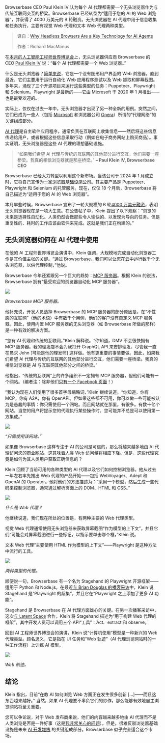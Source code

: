 
<!--
title: 为何无头浏览器是 AI Agent 的关键技术
cover: https://cdn.thenewstack.io/media/2025/06/77e84897-sung-jin-cho-8cip0y9y8no-unsplashc.jpg
summary: Browserbase CEO Paul Klein IV 认为每个 AI 代理都需要一个无头浏览器作为与传统互联网交互的桥梁。Browserbase 已经转型为“适用于您的 AI 的 Web 浏览器”，并获得了 4000 万美元的 B 轮融资。无头浏览器在 AI 代理中用于信息收集和任务执行，主要有视觉 Web 代理和文本 Web 代理两种类型。
-->

Browserbase CEO Paul Klein IV 认为每个 AI 代理都需要一个无头浏览器作为与传统互联网交互的桥梁。Browserbase 已经转型为“适用于您的 AI 的 Web 浏览器”，并获得了 4000 万美元的 B 轮融资。无头浏览器在 AI 代理中用于信息收集和任务执行，主要有视觉 Web 代理和文本 Web 代理两种类型。

> 译自：[Why Headless Browsers Are a Key Technology for AI Agents](https://thenewstack.io/why-headless-browsers-are-a-key-technology-for-ai-agents/)
> 
> 作者：Richard MacManus

在[本月的人工智能工程师世界博览会](https://www.youtube.com/watch?v=YRGjll7uu5w)上，无头浏览器供应商 Browserbase 的 CEO [Paul Klein IV](https://www.linkedin.com/in/paulkleiniv) 说：“每个 AI 代理都需要一个 Web 浏览器。”

什么是无头浏览器？[简单来说](https://en.wikipedia.org/wiki/Headless_browser)，它是一个没有图形用户界面的 Web 浏览器。直到最近，它们主要用于运行自动化 Web 应用程序测试以及 Web 抓取和屏幕截图。多年来，涌现了三个开源项目来运行这些类型的任务：Puppeteer、Playwright 和 Selenium。Playwright 是最新的——它由 Microsoft 于 2020 年 1 月推出——也是最受欢迎的。

实际上，仅仅在过去一年中，无头浏览器才出现了另一种全新的用例。突然之间，它们已成为一些人（包括 [Microsoft](https://blogs.microsoft.com/blog/2025/05/19/microsoft-build-2025-the-age-of-ai-agents-and-building-the-open-agentic-web/) 和浏览器公司 [Opera](https://www.operaneon.com/)）所谓的“代理网络”的关键组成部分。

[AI 代理](https://thenewstack.io/how-ai-agents-are-starting-to-automate-the-enterprise/)是自主软件应用程序，通常负责在互联网上收集信息——然后将这些信息传递给用户，或者根据这些信息采取行动（例如在电子商务网站上购买商品）。事实证明，无头浏览器是这些 AI 代理的理想基础设施。

> “如果我们希望 AI 代理与传统的互联网的其他部分进行交互，他们需要一座桥梁。我真的相信浏览器就是那座桥梁。”
> **– Paul Klein IV, Browserbase CEO**

Browserbase 已经大力转型以利用这个新市场。当该公司于 2024 年 1 月成立时，它将自己宣传为[一家浏览器基础设施公司](https://web.archive.org/web/20240101000000*/https://www.browserbase.com/)。其主要产品是 Puppeteer、Playwright 和 Selenium 的托管服务。现在，仅仅 18 个月后，Browserbase 将自己描述为“适用于您的 AI 的 Web 浏览器”。

本月早些时候，Browserbase 宣布了一轮大规模的 B 轮[4000 万美元融资](https://www.browserbase.com/blog/series-b-and-beyond)，表明无头浏览器现在是一项大生意。在公告帖子中，Klein 提出了以下观察：“浏览的未来是选择性自动化。人类仍然会做那些令人愉快的、以发现为导向的任务。但是重复性的、耗时的工作应该由软件来完成。这就是我们正在构建的。”

## 无头浏览器如何在 AI 代理中使用

在他的 AI 工程师世界博览会演讲中，Klein 强调，大规模地完成自动化浏览器工作是其价值主张的关键。“通过 Browserbase，我们可以让您在云中运行数千个无头浏览器，以供代理控制，”他说。

Browserbase 今年还紧跟另一个巨大的趋势：[MCP 服务器](https://thenewstack.io/mcp-the-missing-link-between-ai-agents-and-apis/)。根据 Klein 的说法，Browserbase 拥有“最受欢迎的浏览器自动化 MCP 服务器”。

[![](https://cdn.thenewstack.io/media/2025/06/f8aeaaa1-browserbase-mcp-server-june25.jpg)](https://cdn.thenewstack.io/media/2025/06/f8aeaaa1-browserbase-mcp-server-june25.jpg)

*Browserbase MCP 服务器。*

他补充说，开发人员选择 Browserbase 的 MCP 服务器的部分原因是，在“不性感的互联网”（他的术语）中有数千个用例，他们的客户没有自定义 MCP 服务器。因此，使用内置 MCP 服务器的无头浏览器（如 Browserbase 所做的那样）是一种有效的解决方案。

“您有 AI 代理和传统的互联网，”Klein 解释说。“你知道，DMV 不会很快拥有 MCP 服务器。我的理发店不会为我打开 GraphQL API 来安排理发，尽管我一直在恳求 John [可能是他的理发师] 这样做。他有更重要的事情要做。因此，如果我们希望 AI 代理与传统的互联网的其他部分进行交互，他们需要一座桥梁。我真的相信浏览器是 AI 与互联网其他部分之间的桥梁。”

他指出，“传统的互联网”上的许多组织不一定拥有 MCP 服务器，但他们可能有一个网站。（编者注：除非他们[只有一个 Facebook 页面](https://mastodon.art/@RMiddleton/114688285464490695)！）

“我认为现在人们使用了很多首字母缩略词，”Klein 继续说道。“你知道，你有 MCP，你有 A2A，你有 OpenAPI。但如果这些都不可用，你可以做一些可能被认为是愚蠢的事情：你只需使用一个网站。而且网站就在那里，有很多。有数十亿个网站。当您的用户将提示您的代理执行某些操作时，您可能并不总是可以使用第一方集成。”

[![](https://cdn.thenewstack.io/media/2025/06/709a6edd-browserbase-just-the-website.jpg)](https://cdn.thenewstack.io/media/2025/06/709a6edd-browserbase-just-the-website.jpg)

*“只需使用该网站。”*

如果像 Browserbase 这样专注于 AI 的公司是可信的，那么将越来越多地由 AI 代理访问您的商业网站，这意味着人类 Web 访问量将相应下降。但是，这些代理究竟是如何为其人类用户获取正确信息的？

Klein 回顾了当前可用的各种类型的 AI 代理以及它们如何控制浏览器。他从过去一年左右率先推出 Web 代理的产品开始——包括 WebVoyager、Adept 和 OpenAI 的 Operator。他将他们的方法描述为：“采用一个模型，然后生成一些代码来控制浏览器，通常通过解析页面上的 DOM、HTML 和 CSS。”

[![](https://cdn.thenewstack.io/media/2025/06/f32cefc8-browserbase-types-of-agents.jpg)](https://cdn.thenewstack.io/media/2025/06/f32cefc8-browserbase-types-of-agents.jpg)

*什么是 Web 代理？*

他继续说道，我们现在所处的位置是，有两种主要的 Web 代理类型。

视觉 Web 代理通常使用无头浏览器来获取屏幕截图“作为模型的上下文”，并且它们“可能会对屏幕截图进行一些标记，以指示要单击哪个框，”Klein 说。

文本 Web 代理“主要使用 HTML 作为模型的上下文”——Playwright 是这种方法中流行的工具。

[![](https://cdn.thenewstack.io/media/2025/06/7d8425b5-browserbase-two-types-of-agents.jpg)](https://cdn.thenewstack.io/media/2025/06/7d8425b5-browserbase-two-types-of-agents.jpg)

*两种类型的代理。*

顺便说一句，Browserbase 有一个名为 Stagehand 的 Playwright 开源框架——适用于 Python 和 Node.js。在最近[与 Brian Douglas 的播客采访](https://www.youtube.com/watch?v=ZHPY5QLIm0o)中，Klein 说 Stagehand 是“Playwright 的超集”，并且它在“Playwright 之上添加了更多 AI 功能”。

Stagehand 是 Browserbase 在 AI 代理方面雄心的关键。在另一次播客采访中，这次[与 Latent Space](https://www.youtube.com/watch?v=YUGItptS5hI) 合作，Klein 将 Stagehand 描述为“用于构建 Web 代理的框架”，其中开发人员可以调用三个 API“工具”：Act、extract 和 observe。

回到 AI 工程师世界博览会的演讲，Klein 说“计算机使用”模型是一种新兴的 Web 代理类型。顾名思义，它是指在 UI 任务和“Web 轨迹”（AI 代理浏览网站时的一种工作流程）上训练 AI 模型。

[![](https://cdn.thenewstack.io/media/2025/06/2402f5ae-web-trajectories-june25.jpg)](https://cdn.thenewstack.io/media/2025/06/2402f5ae-web-trajectories-june25.jpg)

*Web 轨迹。*

## 结论

Klein 指出，目前“在教 AI 如何浏览 Web 方面正在发生很多创新 [...]——而且这东西越来越好。” 当然，如果 AI 代理要不辜负它们的炒作，那么能够有效地自主浏览网站将至关重要。

您可以争论说，对于 Web 发布商来说，他们的内容越来越多地由 AI 代理而不是人类浏览是否是一件好事（这是[我非常关心的问题](https://thenewstack.io/the-future-of-websites-in-the-age-of-ai-and-seo-decline/)）。但是，很难反驳浏览器基础设施是未来 [AI 开发堆栈](https://thenewstack.io/top-5-ai-engineering-trends-of-2023/) 的关键组成部分。Browserbase 似乎完全适合这个市场。